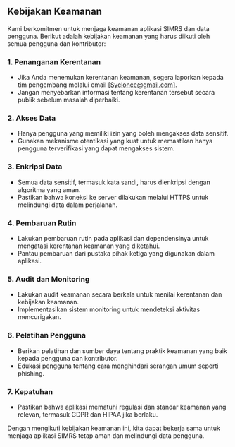 ## Kebijakan Keamanan

Kami berkomitmen untuk menjaga keamanan aplikasi SIMRS dan data pengguna. Berikut adalah kebijakan keamanan yang harus diikuti oleh semua pengguna dan kontributor:

### 1. Penanganan Kerentanan
- Jika Anda menemukan kerentanan keamanan, segera laporkan kepada tim pengembang melalui email [Syclonce@gmail.com].
- Jangan menyebarkan informasi tentang kerentanan tersebut secara publik sebelum masalah diperbaiki.

### 2. Akses Data
- Hanya pengguna yang memiliki izin yang boleh mengakses data sensitif.
- Gunakan mekanisme otentikasi yang kuat untuk memastikan hanya pengguna terverifikasi yang dapat mengakses sistem.

### 3. Enkripsi Data
- Semua data sensitif, termasuk kata sandi, harus dienkripsi dengan algoritma yang aman.
- Pastikan bahwa koneksi ke server dilakukan melalui HTTPS untuk melindungi data dalam perjalanan.

### 4. Pembaruan Rutin
- Lakukan pembaruan rutin pada aplikasi dan dependensinya untuk mengatasi kerentanan keamanan yang diketahui.
- Pantau pembaruan dari pustaka pihak ketiga yang digunakan dalam aplikasi.

### 5. Audit dan Monitoring
- Lakukan audit keamanan secara berkala untuk menilai kerentanan dan kebijakan keamanan.
- Implementasikan sistem monitoring untuk mendeteksi aktivitas mencurigakan.

### 6. Pelatihan Pengguna
- Berikan pelatihan dan sumber daya tentang praktik keamanan yang baik kepada pengguna dan kontributor.
- Edukasi pengguna tentang cara menghindari serangan umum seperti phishing.

### 7. Kepatuhan
- Pastikan bahwa aplikasi mematuhi regulasi dan standar keamanan yang relevan, termasuk GDPR dan HIPAA jika berlaku.

Dengan mengikuti kebijakan keamanan ini, kita dapat bekerja sama untuk menjaga aplikasi SIMRS tetap aman dan melindungi data pengguna.
